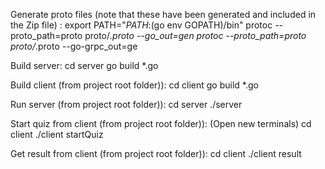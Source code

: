 Generate proto files (note that these have been generated and included in the Zip file) :
    export PATH="$PATH:$(go env GOPATH)/bin"
    protoc --proto_path=proto proto/*.proto --go_out=gen
    protoc --proto_path=proto proto/*.proto --go-grpc_out=ge

Build server:
    cd server
    go build *.go

Build client (from project root folder)):
    cd client
    go build *.go

Run server (from project root folder)):
    cd server
    ./server

Start quiz from client (from project root folder)):
    (Open new terminals)
    cd client
    ./client startQuiz

Get result from client (from project root folder)):
    cd client
    ./client result